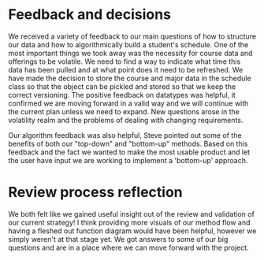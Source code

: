 # Feedback and decisions 
We received a variety of feedback to our main questions of how to structure our data and how to algorithmically build a student's schedule.
One of the most important things we took away was the necessity for course data and offerings to be volatile. 
We need to find a way to indicate what time this data has been pulled and at what point does it need to be refreshed. We have made the decision to store the course and major data in the schedule class so that the object can be pickled and stored so that we keep the correct versioning.
The positive feedback on datatypes was helpful, it confirmed we are moving forward in a valid way and we will continue with the current plan unless we need to expand.
New questions arose in the volatility realm and the problems of dealing with changing requirements.

Our algorithm feedback was also helpful, Steve pointed out some of the benefits of both our "top-down" and "bottom-up" methods. 
Based on this feedback and the fact we wanted to make the most usable product and let the user have input we are working to implement a 'bottom-up' approach.

# Review process reflection
We both felt like we gained useful insight out of the review and validation of our current strategy! 
I think providing more visuals of our method flow and having a fleshed out function diagram would have been helpful, however we simply weren't at that stage yet.
We got answers to some of our big questions and are in a place where we can move forward with the project.
